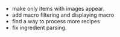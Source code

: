 - make only items with images appear.
- add macro filtering and displaying macro
- find a way to process more recipes
- fix ingredient parsing.